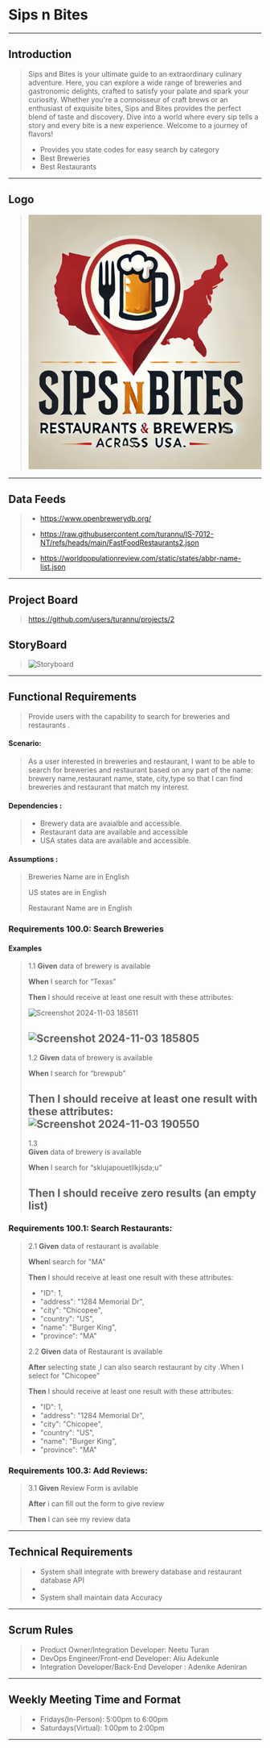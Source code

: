 # Sips n Bites 
---
>
## Introduction
>Sips and Bites is your ultimate guide to an extraordinary culinary adventure. Here, you can explore a wide range of breweries and gastronomic delights, crafted to satisfy your palate and spark your curiosity. Whether you're a connoisseur of craft brews or an enthusiast of exquisite bites, Sips and Bites provides the perfect blend of taste and discovery. Dive into a world where every sip tells a story and every bite is a new experience. Welcome to a journey of flavors!
>
>- Provides you state codes for easy search by category  
>- Best Breweries
>- Best Restaurants
---
## Logo

> ![Sips and Bites Navigator logo letter color is white with a green background and says Sips and Bites](https://github.com/turannu/XML-Project/blob/master/wwwroot/Image/logo.png)
---

## Data Feeds

>- <Brewery Data Source>https://www.openbrewerydb.org/
>
>- <Restaurant api> https://raw.githubusercontent.com/turannu/IS-7012-NT/refs/heads/main/FastFoodRestaurants2.json
>
>- <US States Data>https://worldpopulationreview.com/static/states/abbr-name-list.json
---
## Project Board
> https://github.com/users/turannu/projects/2 <Github link to open Github Project with board task>
## StoryBoard


> ![Storyboard](https://github.com/user-attachments/assets/ee1bb48c-fa26-4086-8a49-0534a7624594)
---

## Functional Requirements 
> Provide users with the capability to search for breweries and restaurants .



#### Scenario:
> As a user interested in breweries and restaurant, I want to be able to search for breweries and restaurant based on any part of the name: brewery name,restaurant name, state, city,type so that I can find breweries and restaurant that match my interest.
#### Dependencies :

>- Brewery  data are avaialble and accessible.
>- Restaurant data are available and accessible
>- USA states data are available and accessible.

#### Assumptions :
> Breweries Name are in English
>
>  US states are in English
>
> Restaurant Name are in English

### Requirements 100.0: Search Breweries 
#### Examples 
>1.1
>  **Given** data of brewery is available  
>
>   **When**  I search for “Texas”  
>
>   **Then** I should receive at least one result with these attributes:  
>
>![Screenshot 2024-11-03 185611](https://github.com/user-attachments/assets/ec4735a0-4757-4be3-8e5f-d949d505c904)
>
>![Screenshot 2024-11-03 185805](https://github.com/user-attachments/assets/64567267-2424-4d93-93cc-19b4a4f9d938)
>---
>1.2
>   **Given** data of brewery is available  
>
>   **When**  I search for “brewpub”  
>
>   **Then** I should receive at least one result with these attributes:  
>![Screenshot 2024-11-03 190550](https://github.com/user-attachments/assets/b5eda1f0-9b47-40e5-8ccb-fe273cd35aae)
>---
>1.3  
> **Given**  data of brewery is available
>
> **When** I search for “sklujapouetllkjsda;u”
>
> **Then** I should receive zero results (an empty list)
>---
### Requirements 100.1: Search Restaurants:
>2.1
>**Given** data of restaurant is available
>
>**When**I  search for "MA"
>
>**Then** I should receive at least one result with these attributes: 
>-  "ID": 1,
>-   "address": "1284 Memorial Dr",
>-  "city": "Chicopee",
>-  "country": "US",
>-  "name": "Burger King",
>-  "province": "MA"
>
>2.2
>**Given**   data of Restaurant is available
>
>**After** selecting state ,I can also search restaurant by city .When I select for "Chicopee"
>
>**Then** I should receive at least one result with these attributes: 
>-  "ID": 1,
>-   "address": "1284 Memorial Dr",
>-  "city": "Chicopee",
>-  "country": "US",
>-  "name": "Burger King",
>-  "province": "MA"
>
### Requirements 100.3: Add Reviews:
>
>3.1
>**Given** Review Form is avilable
>
>**After** i can fill out the form to give review
>
>**Then** I can see my review data
>

---
## Technical Requirements
>- System shall integrate with brewery database and restaurant database API
>- 
>- System shall maintain data Accuracy
---
## Scrum Rules
>- Product Owner/Integration Developer: Neetu Turan
>- DevOps Engineer/Front-end Developer: Aliu Adekunle
>- Integration Developer/Back-End Developer : Adenike Adeniran
---
 ## Weekly Meeting Time and Format
 >- Fridays(In-Person): 5:00pm to 6:00pm
 >- Saturdays(Virtual): 1:00pm to 2:00pm
 ---

